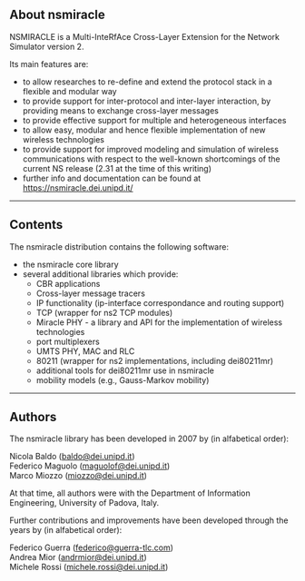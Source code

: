 About nsmiracle
------------------

NSMIRACLE is a Multi-InteRfAce Cross-Layer Extension for the Network
Simulator version 2.

Its main features are:
 - to allow researches to re-define and extend the protocol stack in a
   flexible and modular way
 - to provide support for inter-protocol and inter-layer interaction,
   by providing means to exchange cross-layer messages
 - to provide effective support for multiple and heterogeneous
   interfaces
 - to allow easy, modular and hence flexible implementation of
   new wireless technologies
 - to provide support for improved modeling and simulation of wireless
   communications with respect to the well-known shortcomings of the
   current NS release (2.31 at the time of this writing)
 - further info and documentation can be found at
   https://nsmiracle.dei.unipd.it/

------------------
 Contents
-----------------

The nsmiracle distribution contains the following software:

 - the nsmiracle core library
 - several additional libraries which provide:
   + CBR applications
   + Cross-layer message tracers
   + IP functionality (ip-interface correspondance and routing support)
   + TCP (wrapper for ns2 TCP modules)
   + Miracle PHY - a library and API for the implementation of
     wireless technologies
   + port multiplexers
   + UMTS PHY, MAC and RLC
   + 80211 (wrapper for ns2 implementations, including dei80211mr)
   + additional tools for dei80211mr use in nsmiracle
   + mobility  models (e.g., Gauss-Markov mobility)



-----------------------
 Authors
----------------------

The nsmiracle library has been developed in 2007 by 
(in alfabetical order):

Nicola Baldo         (baldo@dei.unipd.it)  
Federico Maguolo     (maguolof@dei.unipd.it)  
Marco Miozzo         (miozzo@dei.unipd.it)  

At that time, all authors were with the
Department of Information Engineering, University of Padova, Italy.

Further contributions and improvements have been developed 
through the years by (in alfabetical order):

Federico Guerra      (federico@guerra-tlc.com)  
Andrea Mior          (andrmior@dei.unipd.it)  
Michele Rossi        (michele.rossi@dei.unipd.it)  

